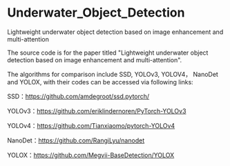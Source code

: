 # Underwater_Object_Detection
Lightweight underwater object detection based on image enhancement and multi-attention

The source code is for the paper titled "Lightweight underwater object detection based on image enhancement and multi-attention".

The algorithms for comparison include SSD, YOLOv3, YOLOV4， NanoDet and YOLOX, with their codes can be accessed via following links:

SSD：https://github.com/amdegroot/ssd.pytorch/

YOLOv3：https://github.com/eriklindernoren/PyTorch-YOLOv3

YOLOv4：https://github.com/Tianxiaomo/pytorch-YOLOv4

NanoDet：https://github.com/RangiLyu/nanodet

YOLOX：https://github.com/Megvii-BaseDetection/YOLOX
